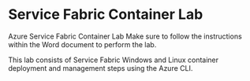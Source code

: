 # Service Fabric Container Lab
Azure Service Fabric Container Lab
Make sure to follow the instructions within the Word document to perform the lab. 


This lab consists of Service Fabric Windows and Linux container deployment and management steps using the Azure CLI. 
